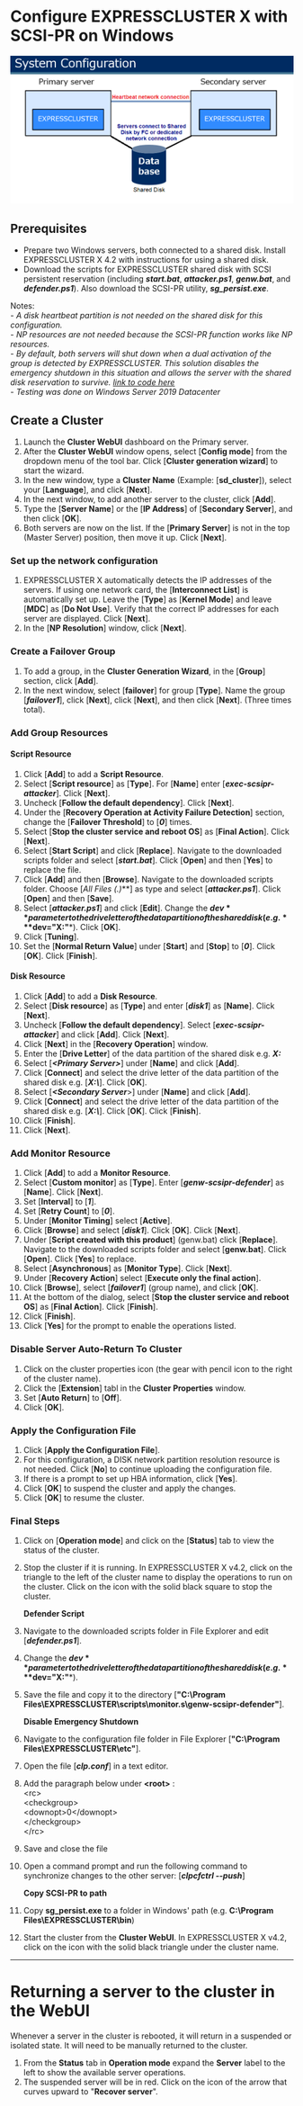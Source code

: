 # Configure EXPRESSCLUSTER X with SCSI-PR on Windows
![Configuration](SG%20Configuration.png)
## Prerequisites
- Prepare two Windows servers, both connected to a shared disk. Install EXPRESSCLUSTER X 4.2 with instructions for using a shared disk.    
- Download the scripts for EXPRESSCLUSTER shared disk with SCSI persistent reservation (including ***start.bat***, ***attacker.ps1***, ***genw.bat***, and ***defender.ps1***). Also download the SCSI-PR utility, ***sg_persist.exe***.    
    
Notes:    
    - *A disk heartbeat partition is not needed on the shared disk for this configuration.*    
    - *NP resources are not needed because the SCSI-PR function works like NP resources.*    
    - *By default, both servers will shut down when a dual activation of the group is detected by EXPRESSCLUSTER. This solution disables the emergency shutdown in this situation and allows the server with the shared disk reservation to survive. [link to code here](#disable-emergency-shutdown)*    
    - *Testing was done on Windows Server 2019 Datacenter*

## Create a Cluster

1.	Launch the **Cluster WebUI** dashboard on the Primary server.
2.	After the **Cluster WebUI** window opens, select [**Config mode**] from the dropdown menu of the tool bar. Click [**Cluster generation wizard**] to start the wizard.
3.	In the new window, type a **Cluster Name** (Example: [**sd_cluster**]), select your [**Language**], and click [**Next**].
4.	In the next window, to add another server to the cluster, click [**Add**].
5.	Type the [**Server Name**] or the [**IP Address**] of [**Secondary Server**], and then click [**OK**].
6.	Both servers are now on the list. If the [**Primary Server**] is not in the top (Master Server) position, then move it up. Click [**Next**].

### Set up the network configuration
1.	EXPRESSCLUSTER X automatically detects the IP addresses of the servers. If using one network card, the [**Interconnect List**] is automatically set up. Leave the [**Type**] as [**Kernel Mode**] and leave [**MDC**] as [**Do Not Use**]. Verify that the correct IP addresses for each server are displayed. Click [**Next**].
2.	In the [**NP Resolution**] window, click [**Next**].

### Create a Failover Group
1.	To add a group, in the **Cluster Generation Wizard**, in the [**Group**] section, click [**Add**].
2.	In the next window, select [**failover**] for group [**Type**]. Name the group [***failover1***], click [**Next**], click [**Next**], and then click [**Next**]. (Three times total).

### Add Group Resources    
#### Script Resource
1.	Click [**Add**] to add a **Script Resource**.
2.	Select [**Script resource**] as [**Type**]. For [**Name**] enter [***exec-scsipr-attacker***]. Click [**Next**].
3.	Uncheck [**Follow the default dependency**]. Click [**Next**].
4.	Under the [**Recovery Operation at Activity Failure Detection**] section, change the [**Failover Threshold**] to [***0***] times.
5.	Select [**Stop the cluster service and reboot OS**] as [**Final Action**]. Click [**Next**].
6.	Select [**Start Script**] and click [**Replace**]. Navigate to the downloaded scripts folder and select [***start.bat***]. Click [**Open**] and then [**Yes**] to replace the file.
7.	Click [**Add**] and then [**Browse**]. Navigate to the downloaded scripts folder. Choose [***All Files (*.*)***] as type and select [***attacker.ps1***]. Click [**Open**] and then [**Save**].
8.	Select [***attacker.ps1***] and click [**Edit**]. Change the **$dev** parameter to the drive letter of the data partition of the shared disk (e.g. ***$dev="X:"***). Click [**OK**].
9.	Click [**Tuning**].
10.	Set the [**Normal Return Value**] under [**Start**] and [**Stop**] to [***0***]. Click [**OK**]. Click [**Finish**].

#### Disk Resource
1.	Click [**Add**] to add a **Disk Resource**.
2.	Select [**Disk resource**] as [**Type**] and enter [***disk1***] as [**Name**]. Click [**Next**].
3.	Uncheck [**Follow the default dependency**]. Select [***exec-scsipr-attacker***] and click [**Add**]. Click [**Next**].
4.	Click [**Next**] in the [**Recovery Operation**] window.
5.	Enter the [**Drive Letter**] of the data partition of the shared disk e.g. ***X:*** 
6.	Select [***\<Primary Server>***] under [**Name**] and click [**Add**].
7.	Click [**Connect**] and select the drive letter of the data partition of the shared disk e.g. [***X:\\***]. Click [**OK**].
8.	Select [***\<Secondary Server***>] under [**Name**] and click [**Add**].
9.	Click [**Connect**] and select the drive letter of the data partition of the shared disk e.g. [***X:\\***]. Click [**OK**]. Click [**Finish**].
10.	Click [**Finish**].
11.	Click [**Next**].

### Add Monitor Resource
1.	Click [**Add**] to add a **Monitor Resource**.
2.	Select [**Custom monitor**] as [**Type**]. Enter [***genw-scsipr-defender***] as [**Name**]. Click [**Next**].
3.	Set [**Interval**] to [***1***].
4.	Set [**Retry Count**] to [***0***].
3.	Under [**Monitor Timing**] select [**Active**].
4.	Click [**Browse**] and select [***disk1***]. Click [**OK**]. Click [**Next**].
5.	Under [**Script created with this product**] (genw.bat) click [**Replace**]. Navigate to the downloaded scripts folder and select [**genw.bat**]. Click [**Open**]. Click [**Yes**] to replace.
6.	Select [**Asynchronous**] as [**Monitor Type**]. Click [**Next**].
7.	Under [**Recovery Action**] select [**Execute only the final action**].
8.	Click [**Browse**], select [***failover1***] (group name), and click [**OK**].
9.	At the bottom of the dialog, select [**Stop the cluster service and reboot OS**] as [**Final Action**]. Click [**Finish**].
10.	Click [**Finish**].
11.	Click [**Yes**] for the prompt to enable the operations listed.

### Disable Server Auto-Return To Cluster
1.	Click on the cluster properties icon (the gear with pencil icon to the right of the cluster name).
2.	Click the [**Extension**] tabl in the **Cluster Properties** window.
3.	Set [**Auto Return**] to [**Off**].
4.	Click [**OK**].

### Apply the Configuration File
1.	Click [**Apply the Configuration File**].
2.	For this configuration, a DISK network partition resolution resource is not needed. Click [**No**] to continue uploading the configuration file.
3.	If there is a prompt to set up HBA information, click [**Yes**].
4.	Click [**OK**] to suspend the cluster and apply the changes.
5.	Click [**OK**] to resume the cluster.

### Final Steps
1. Click on [**Operation mode**] and click on the [**Status**] tab to view the status of the cluster.
2. Stop the cluster if it is running. In EXPRESSCLUSTER X v4.2, click on the triangle to the left of the cluster name to display the operations to run on the cluster. Click on the icon with the solid black square to stop the cluster.
    
   **Defender Script**
1. Navigate to the downloaded scripts folder in File Explorer and edit [***defender.ps1***].    
2. Change the **$dev** parameter to the drive letter of the data partition of the shared disk (e.g. ***$dev="X:"***).    
3. Save the file and copy it to the directory [**"C:\Program Files\EXPRESSCLUSTER\scripts\monitor.s\genw-scsipr-defender"**].
    
   **Disable Emergency Shutdown**
1. Navigate to the configuration file folder in File Explorer [**"C:\Program Files\EXPRESSCLUSTER\etc\"**].
2. Open the file [***clp.conf***] in a text editor.
3. Add the paragraph below under **\<root\>** :    
    \<rc\>    
       \<checkgroup\>    
          \<downopt\>0\<\/downopt\>    
       \<\/checkgroup\>    
    \<\/rc\>    
4. Save and close the file    

5. Open a command prompt and run the following command to synchronize changes to the other server: [***clpcfctrl --push***]
    
   **Copy SCSI-PR to path**
1. Copy **sg_persist.exe** to a folder in Windows' path (e.g. **C:\Program Files\EXPRESSCLUSTER\bin**)    

12. Start the cluster from the **Cluster WebUI**. In EXPRESSCLUSTER X v4.2, click on the icon with the solid black triangle under the cluster name.
-----

# Returning a server to the cluster in the WebUI
Whenever a server in the cluster is rebooted, it will return in a suspended or isolated state. It will need to be manually returned to the cluster.
1. From the **Status** tab in **Operation mode** expand the **Server** label to the left to show the available server operations.
2. The suspended server will be in red. Click on the icon of the arrow that curves upward to "**Recover server**".

